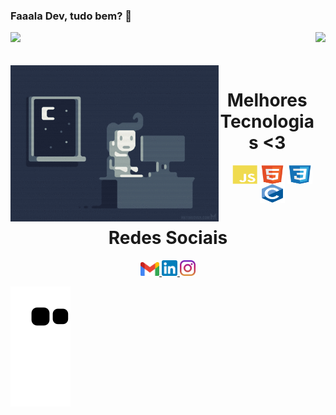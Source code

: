 ### Faaala Dev, tudo bem? 👋

<div>
  <img  height="180em" src="https://github-readme-stats.vercel.app/api?username=Lucas-Dias-Soares&show_icons=true&theme=dracula&include_all_commits=true&count_private=true"/>
  <img align="right" height="180em" src="https://github-readme-stats.vercel.app/api/top-langs/?username=Lucas-Dias-Soares&layout=compact&langs_count=16&theme=dracula"/>
</div>
<br/>

<div  align="center"> 
  <div style="display: inline_block"><br>
    <img align="left" height="250" alt="coding-time" src="code.gif">
    <h1 align="center">Melhores Tecnologias <3</h1>
    <img align="center" height="30" width="40" alt="js-icon"  src="https://raw.githubusercontent.com/devicons/devicon/master/icons/javascript/javascript-plain.svg">
    <img align="center" height="30" width="40" alt="html-icon" src="https://raw.githubusercontent.com/devicons/devicon/master/icons/html5/html5-original.svg">
    <img align="center" height="30" width="40" alt="css-icon" src="https://raw.githubusercontent.com/devicons/devicon/master/icons/css3/css3-original.svg">
    <img align="center" height="30" width="40" alt="c-icon" src="https://raw.githubusercontent.com/devicons/devicon/master/icons/c/c-original.svg">
   </div>
    
  
  <h1 align="center">Redes Sociais</h1>
    <a href = "mailto: work.luigi.fonseca@gmail.com">
      <img width="30" src="gmail.svg">
    </a>
    <a href = "">
      <img width="25" src="linkedin.svg">
    <a href = "">
      <img width="25" src="instagram.png">
    </a>
</div>
  
![Snake animation](https://github.com/Lucas-Dias-Soares/Lucas-Dias-Soares/blob/output/github-contribution-grid-snake.svg)
